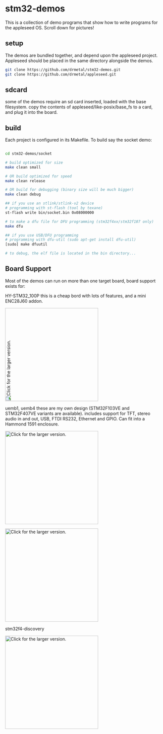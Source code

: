 stm32-demos
===========

This is a collection of demo programs that show how to write programs for the appleseed OS. Scroll down for pictures!

setup
-----

The demos are bundled together, and depend upon the appleseed project. Appleseed should be placed in the same directory alongside the demos.

```bash
git clone https://github.com/drmetal/stm32-demos.git
git clone https://github.com/drmetal/appleseed.git
```

sdcard
------

some of the demos require an sd card inserted, loaded with the base filesystem.
copy the contents of appleseed/like-posix/base_fs to a card, and plug it into the board.

build
-----
  
Each project is configured in its Makefile. To build say the socket demo:

``` bash 
	
cd stm32-demos/socket

# build optimized for size
make clean small

# OR build optimized for speed
make clean release

# OR build for debugging (binary size will be much bigger)
make clean debug

## if you use an stlink/stlink-v2 device
# programming with st-flash (tool by texane)
st-flash write bin/socket.bin 0x08000000

# to make a dfu file for DFU programming (stm32f4xx/stm32f107 only)
make dfu

## if you use USB/DFU programming
# programming with dfu-util (sudo apt-get install dfu-util)
[sudo] make dfuutil

# to debug, the elf file is located in the bin directory...

```
Board Support
-------------

Most of the demos can run on more than one target board, board support exists for:

HY-STM32_100P this is a cheap bord with lots of features, and a mini ENC28J60 addon.

<a href="https://drive.google.com/uc?export=view&id=0B1Zk1jXs2BXaeklncmNpSGIxWXM"><img src="https://drive.google.com/uc?export=view&id=0B1Zk1jXs2BXaeklncmNpSGIxWXM" style="width: 300px; max-width: 100%; height: auto; 	transform: rotate(270deg)" title="Click for the larger version." /></a>

uemb1, uemb4 these are my own design (STM32F103VE and STM32F407VE variants are available). includes support for TFT, stereo audio in and out, USB, FTDI RS232, Ethernet and GPIO. Can fit into a Hammond 1591 enclosure.

<a href="https://drive.google.com/uc?export=view&id=0B1Zk1jXs2BXaMzhBZkkxeWZCQzA"><img src="https://drive.google.com/uc?export=view&id=0B1Zk1jXs2BXaMzhBZkkxeWZCQzA" style="width: 300px; max-width: 100%; height: auto" title="Click for the larger version." /></a>

 <a href="https://drive.google.com/uc?export=view&id=0B1Zk1jXs2BXad2oyc1hMY29mYzg"><img src="https://drive.google.com/uc?export=view&id=0B1Zk1jXs2BXad2oyc1hMY29mYzg" style="width: 300px; max-width: 100%; height: auto" title="Click for the larger version." /></a>

stm32f4-discovery

<a href="https://drive.google.com/uc?export=view&id=0B1Zk1jXs2BXaSUdaVjdhVEpTUzg"><img src="https://drive.google.com/uc?export=view&id=0B1Zk1jXs2BXaSUdaVjdhVEpTUzg" style="width: 300px; max-width: 100%; height: auto" title="Click for the larger version." /></a>


